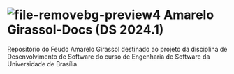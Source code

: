 # ![file-removebg-preview4](https://github.com/DS-AmareloGirassol/AmareloGirassol-Docs/assets/143897458/9d28b8c2-f8fd-4f3d-b877-31e72a11a494)   Amarelo Girassol-Docs (DS 2024.1)


  Repositório do Feudo Amarelo Girassol destinado ao projeto da disciplina de Desenvolvimento de Software do curso de Engenharia de Software da Universidade de Brasília.


